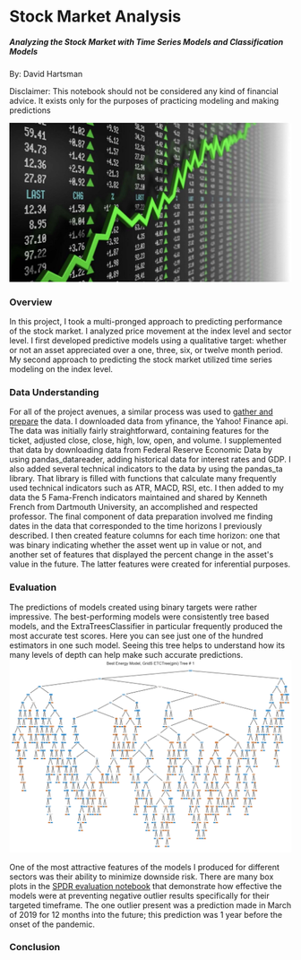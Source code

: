 # Stock Market Analysis
##### Analyzing the Stock Market with Time Series Models and Classification Models

By: David Hartsman

Disclaimer: This notebook should not be considered any kind of financial advice. It exists only for the purposes of practicing modeling and making predictions

![Prices Being Charted in Real Time](./Files/stock_header.jpg)
### Overview
In this project, I took a multi-pronged approach to predicting performance of the stock market. I analyzed price movement at the index level and sector level. I first developed predictive models using a qualitative target: whether or not an asset appreciated over a one, three, six, or twelve month period. My second approach to predicting the stock market utilized time series modeling on the index level. 


### Data Understanding
For all of the project avenues, a similar process was used to [gather and prepare](https://github.com/dvdhartsman/Stock_Market_Analysis/blob/main/Data_Prep/Data_Downloads_and_Processing.ipynb) the data. I downloaded data from yfinance, the Yahoo! Finance api. The data was initially fairly straightforward, containing features for the ticket, adjusted close, close, high, low, open, and volume. I supplemented that data by downloading data from Federal Reserve Economic Data by using pandas_datareader, adding historical data for interest rates and GDP. I also added several technical indicators to the data by using the pandas_ta library. That library is filled with functions that calculate many frequently used technical indicators such as ATR, MACD, RSI, etc. I then added to my data the 5 Fama-French indicators maintained and shared by Kenneth French from Dartmouth University, an accomplished and respected professor. The final component of data preparation involved me finding dates in the data that corresponded to the time horizons I previously described. I then created feature columns for each time horizon: one that was binary indicating whether the asset went up in value or not, and another set of features that displayed the percent change in the asset's value in the future. The latter features were created for inferential purposes. 

### Evaluation
The predictions of models created using binary targets were rather impressive. The best-performing models were consistently tree based models, and the ExtraTreesClassifier in particular frequently produced the most accurate test scores. Here you can see just one of the hundred estimators in one such model. Seeing this tree helps to understand how its many levels of depth can help make such accurate predictions. 
![This ExtraTreesClassifier Estimator is quite complicated...](./Files/extra_tree.jpg)


One of the most attractive features of the models I produced for different sectors was their ability to minimize downside risk. There are many box plots in the [SPDR evaluation notebook](https://github.com/dvdhartsman/Stock_Market_Analysis/blob/main/2b_SPDR_Eval.ipynb) that demonstrate how effective the models were at preventing negative outlier results specifically for their targeted timeframe. The one outlier present was a prediction made in March of 2019 for 12 months into the future; this prediction was 1 year before the onset of the pandemic.  


### Conclusion

